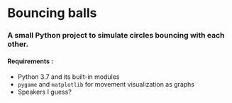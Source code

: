 # Bouncing balls

### A small Python project to simulate circles bouncing with each other.

#### Requirements : 

*   Python 3.7 and its built-in modules
*   `pygame` and `matplotlib` for movement visualization as graphs
*   Speakers I guess?

